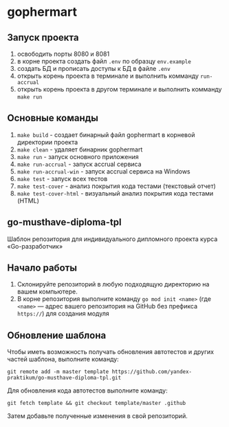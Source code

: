 # gophermart

## Запуск проекта

1. освободить порты 8080 и 8081
2. в корне проекта создать файл `.env` по образцу `env.example`
3. создать БД и прописать доступы к БД в файле `.env`
4. открыть корень проекта в терминале и выполнить комманду `run-accrual`
5. открыть корень проекта в другом терминале и выполнить комманду `make run`

## Основные команды

1. `make build` - создает бинарный файл gophermart в корневой директории проекта
2. `make clean` - удаляет бинарник gophermart
3. `make run` - запуск основного приложения
4. `make run-accrual` - запуск accrual сервиса
5. `make run-accrual-win` - запуск accrual сервиса на Windows 
6. `make test` - запуск всех тестов
7. `make test-cover` - анализ покрытия кода тестами (текстовый отчет)
8. `make test-cover-html` - визуальный анализ покрытия кода тестами (HTML)

## go-musthave-diploma-tpl

Шаблон репозитория для индивидуального дипломного проекта курса «Go-разработчик»

## Начало работы

1. Склонируйте репозиторий в любую подходящую директорию на вашем компьютере.
2. В корне репозитория выполните команду `go mod init <name>` (где `<name>` — адрес вашего репозитория на GitHub без
   префикса `https://`) для создания модуля

## Обновление шаблона

Чтобы иметь возможность получать обновления автотестов и других частей шаблона, выполните команду:

```
git remote add -m master template https://github.com/yandex-praktikum/go-musthave-diploma-tpl.git
```

Для обновления кода автотестов выполните команду:

```
git fetch template && git checkout template/master .github
```

Затем добавьте полученные изменения в свой репозиторий.

